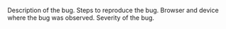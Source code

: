 Description of the bug.
Steps to reproduce the bug.
Browser and device where the bug was observed.
Severity of the bug.
